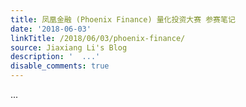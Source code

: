 ```yaml
---
title: 凤凰金融 (Phoenix Finance) 量化投资大赛 参赛笔记
date: '2018-06-03'
linkTitle: /2018/06/03/phoenix-finance/
source: Jiaxiang Li's Blog
description: '  ...'
disable_comments: true
---
```

  ...
